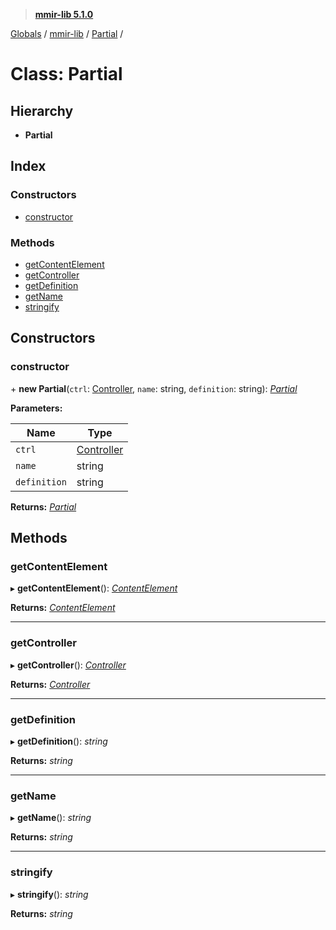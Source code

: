 > **[mmir-lib 5.1.0](../README.md)**

[Globals](../README.md) / [mmir-lib](../modules/mmir_lib.md) / [Partial](mmir_lib.partial.md) /

# Class: Partial

## Hierarchy

* **Partial**

## Index

### Constructors

* [constructor](mmir_lib.partial.md#constructor)

### Methods

* [getContentElement](mmir_lib.partial.md#getcontentelement)
* [getController](mmir_lib.partial.md#getcontroller)
* [getDefinition](mmir_lib.partial.md#getdefinition)
* [getName](mmir_lib.partial.md#getname)
* [stringify](mmir_lib.partial.md#stringify)

## Constructors

###  constructor

\+ **new Partial**(`ctrl`: [Controller](mmir_lib.controller.md), `name`: string, `definition`: string): *[Partial](mmir_lib.partial.md)*

**Parameters:**

Name | Type |
------ | ------ |
`ctrl` | [Controller](mmir_lib.controller.md) |
`name` | string |
`definition` | string |

**Returns:** *[Partial](mmir_lib.partial.md)*

## Methods

###  getContentElement

▸ **getContentElement**(): *[ContentElement](mmir_lib.contentelement.md)*

**Returns:** *[ContentElement](mmir_lib.contentelement.md)*

___

###  getController

▸ **getController**(): *[Controller](mmir_lib.controller.md)*

**Returns:** *[Controller](mmir_lib.controller.md)*

___

###  getDefinition

▸ **getDefinition**(): *string*

**Returns:** *string*

___

###  getName

▸ **getName**(): *string*

**Returns:** *string*

___

###  stringify

▸ **stringify**(): *string*

**Returns:** *string*